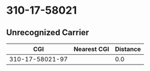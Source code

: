 # 310-17-58021
## Unrecognized Carrier


| CGI | Nearest CGI | Distance |
|-----|-------------|----------|
| 310-17-58021-97 |  | 0.0 |
